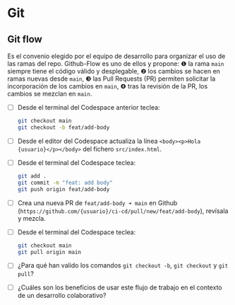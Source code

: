 # Git
## Git flow

Es el convenio elegido por el equipo de desarrollo para organizar el uso de las ramas del repo. Github-Flow es uno de ellos y propone: ❶ la rama `main` siempre tiene el código válido y desplegable, ❷ los cambios se hacen en ramas nuevas desde `main`, ❸ las Pull Requests (PR) permiten solicitar la incorporación de los cambios en `main`, ❹ tras la revisión de la PR, los cambios se mezclan en `main`.

<task-list title="Práctica Git - Ejercicio 3 de 6 - Git flow"></task-list>

- [ ] Desde el terminal del Codespace anterior teclea:
  ```bash
  git checkout main
  git checkout -b feat/add-body
  ```
- [ ] Desde el editor del Codespace actualiza la línea `<body><p>Hola {usuario}</p></body>` del fichero `src/index.html`.
- [ ] Desde el terminal del Codespace teclea:
  ```bash
  git add .
  git commit -m "feat: add body"
  git push origin feat/add-body
  ```
- [ ] Crea una nueva PR de `feat/add-body ➜ main` en Github (`https://github.com/{usuario}/ci-cd/pull/new/feat/add-body`), revísala y mezcla.
- [ ] Desde el terminal del Codespace teclea:
  ```bash
  git checkout main
  git pull origin main
  ```
- [ ] ¿Para qué han valido los comandos `git checkout -b`, `git checkout` y `git pull`?
- [ ] ¿Cuáles son los beneficios de usar este flujo de trabajo en el contexto de un desarrollo colaborativo?

